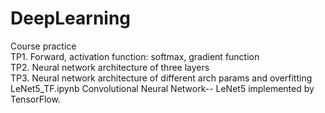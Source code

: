 # DeepLearning
Course practice<br/>
TP1. Forward, activation function: softmax, gradient function<br/>
TP2. Neural network architecture of three layers<br/>
TP3. Neural network architecture of different arch params and overfitting <br/>
LeNet5_TF.ipynb Convolutional Neural Network-- LeNet5 implemented by TensorFlow.